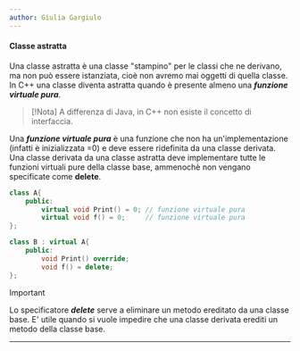 ```yaml
---
author: Giulia Gargiulo
---
```


#### Classe astratta
Una classe astratta è una classe "stampino" per le classi che ne derivano, ma non può essere istanziata, cioè non avremo mai oggetti di quella classe.
In C++ una classe diventa astratta quando è presente almeno una ***funzione virtuale pura***.

>[!Nota]
>A differenza di Java, in C++ non esiste il concetto di interfaccia.
>

Una ***funzione virtuale pura*** è una funzione che non ha un'implementazione (infatti è inizializzata =0) e deve essere ridefinita da una classe derivata. Una classe derivata da una classe astratta deve implementare tutte le funzioni virtuali pure della classe base, ammenochè non vengano specificate come **delete**.

```cpp
class A{
	public:
		virtual void Print() = 0; // funzione virtuale pura
		virtual void f() = 0;     // funzione virtuale pura
};

class B : virtual A{
	public:
		void Print() override;
		void f() = delete; 
};
```

>[!important]
>Lo specificatore ***delete*** serve a eliminare un metodo ereditato da una classe base. E' utile quando si vuole impedire che una classe derivata erediti un metodo della classe base.

---
